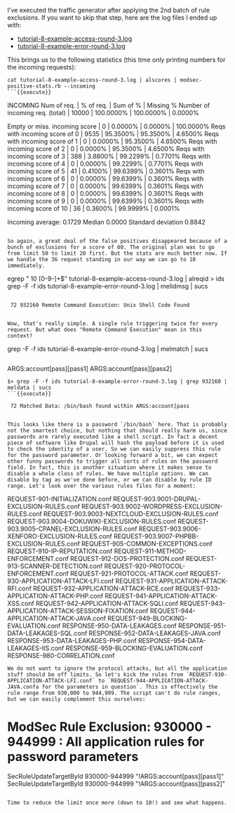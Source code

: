 I've executed the traffic generator after applying the 2nd batch of rule exclusions. If you want to skip that step, here are the log files I ended up with:

* [tutorial-8-example-access-round-3.log](https://www.netnea.com/files/tutorial-8-example-access-round-3.log)
* [tutorial-8-example-error-round-3.log](https://www.netnea.com/files/tutorial-8-example-error-round-3.log)

This brings us to the following statistics (this time only printing numbers for the incoming requests):

```
cat tutorial-8-example-access-round-3.log | alscores | modsec-positive-stats.rb --incoming
```{{execute}}

```
INCOMING                     Num of req. | % of req. |  Sum of % | Missing %
Number of incoming req. (total) |  10000 | 100.0000% | 100.0000% |   0.0000%

Empty or miss. incoming score   |      0 |   0.0000% |   0.0000% | 100.0000%
Reqs with incoming score of   0 |   9535 |  95.3500% |  95.3500% |   4.6500%
Reqs with incoming score of   1 |      0 |   0.0000% |  95.3500% |   4.6500%
Reqs with incoming score of   2 |      0 |   0.0000% |  95.3500% |   4.6500%
Reqs with incoming score of   3 |    388 |   3.8800% |  99.2299% |   0.7701%
Reqs with incoming score of   4 |      0 |   0.0000% |  99.2299% |   0.7701%
Reqs with incoming score of   5 |     41 |   0.4100% |  99.6399% |   0.3601%
Reqs with incoming score of   6 |      0 |   0.0000% |  99.6399% |   0.3601%
Reqs with incoming score of   7 |      0 |   0.0000% |  99.6399% |   0.3601%
Reqs with incoming score of   8 |      0 |   0.0000% |  99.6399% |   0.3601%
Reqs with incoming score of   9 |      0 |   0.0000% |  99.6399% |   0.3601%
Reqs with incoming score of  10 |     36 |   0.3600% |  99.9999% |   0.0001%

Incoming average:   0.1729    Median   0.0000    Standard deviation   0.8842
```

So again, a great deal of the false positives disappeared because of a bunch of exclusions for a score of 60. The original plan was to go from limit 50 to limit 20 first. But the stats are much better now. If we handle the 36 request standing in our way we can go to 10 immediately.

```
egrep " 10 [0-9-]+$" tutorial-8-example-access-round-3.log | alreqid > ids
grep -F -f ids tutorial-8-example-error-round-3.log | melidmsg | sucs
```{{execute}}
```
     72 932160 Remote Command Execution: Unix Shell Code Found
```

Wow, that's really simple. A single rule triggering twice for every request. But what does "Remote Command Execution" mean in this context?

```
grep -F -f ids tutorial-8-example-error-round-3.log | melmatch | sucs
```{{execute}}
```
ARGS:account[pass][pass1]
ARGS:account[pass][pass2]

```
$> grep -F -f ids tutorial-8-example-error-round-3.log | grep 932160 | meldata | sucs
```{{execute}}
```
     72 Matched Data: /bin/bash found within ARGS:account[pass
```

This looks like there is a password `/bin/bash` here. That is probably not the smartest choice, but nothing that should really harm us, since passwords are rarely executed like a shell script. In fact a decent piece of software like Drupal will hash the payload before it is used to check the identity of a user. So we can easily suppress this rule for the password parameter. Or looking forward a bit, we can expect other funny passwords to trigger all sorts of rules on the password field. In fact, this is another situation where it makes sense to disable a whole class of rules. We have multiple options. We can disable by tag as we've done before, or we can disable by rule ID range. Let's look over the various rules files for a moment:

```
REQUEST-901-INITIALIZATION.conf
REQUEST-903.9001-DRUPAL-EXCLUSION-RULES.conf
REQUEST-903.9002-WORDPRESS-EXCLUSION-RULES.conf
REQUEST-903.9003-NEXTCLOUD-EXCLUSION-RULES.conf
REQUEST-903.9004-DOKUWIKI-EXCLUSION-RULES.conf
REQUEST-903.9005-CPANEL-EXCLUSION-RULES.conf
REQUEST-903.9006-XENFORO-EXCLUSION-RULES.conf
REQUEST-903.9007-PHPBB-EXCLUSION-RULES.conf
REQUEST-905-COMMON-EXCEPTIONS.conf
REQUEST-910-IP-REPUTATION.conf
REQUEST-911-METHOD-ENFORCEMENT.conf
REQUEST-912-DOS-PROTECTION.conf
REQUEST-913-SCANNER-DETECTION.conf
REQUEST-920-PROTOCOL-ENFORCEMENT.conf
REQUEST-921-PROTOCOL-ATTACK.conf
REQUEST-930-APPLICATION-ATTACK-LFI.conf
REQUEST-931-APPLICATION-ATTACK-RFI.conf
REQUEST-932-APPLICATION-ATTACK-RCE.conf
REQUEST-933-APPLICATION-ATTACK-PHP.conf
REQUEST-941-APPLICATION-ATTACK-XSS.conf
REQUEST-942-APPLICATION-ATTACK-SQLI.conf
REQUEST-943-APPLICATION-ATTACK-SESSION-FIXATION.conf
REQUEST-944-APPLICATION-ATTACK-JAVA.conf
REQUEST-949-BLOCKING-EVALUATION.conf
RESPONSE-950-DATA-LEAKAGES.conf
RESPONSE-951-DATA-LEAKAGES-SQL.conf
RESPONSE-952-DATA-LEAKAGES-JAVA.conf
RESPONSE-953-DATA-LEAKAGES-PHP.conf
RESPONSE-954-DATA-LEAKAGES-IIS.conf
RESPONSE-959-BLOCKING-EVALUATION.conf
RESPONSE-980-CORRELATION.conf
```
We do not want to ignore the protocol attacks, but all the application stuff should be off limits. So let's kick the rules from `REQUEST-930-APPLICATION-ATTACK-LFI.conf` to `REQUEST-944-APPLICATION-ATTACK-JAVA.confa for the parameters in question`. This is effectively the rule range from 930,000 to 944,999. The script can't do rule ranges, but we can easily complement this ourselves:

```
# ModSec Rule Exclusion: 930000 - 944999 : All application rules for password parameters
SecRuleUpdateTargetById 930000-944999 "!ARGS:account[pass][pass1]"
SecRuleUpdateTargetById 930000-944999 "!ARGS:account[pass][pass2]"
```

Time to reduce the limit once more (down to 10!) and see what happens.

